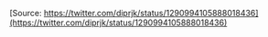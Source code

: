 [Source: https://twitter.com/diprjk/status/1290994105888018436](https://twitter.com/diprjk/status/1290994105888018436)